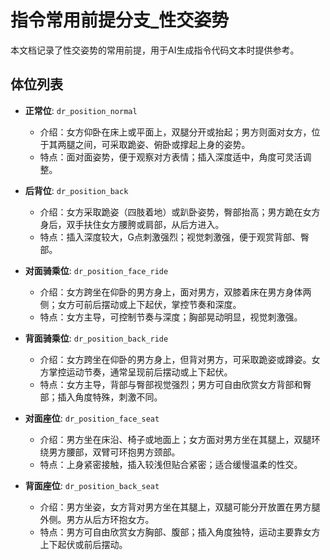 # 指令常用前提分支_性交姿势

本文档记录了性交姿势的常用前提，用于AI生成指令代码文本时提供参考。

## 体位列表

- **正常位**: `dr_position_normal`
  - 介绍：女方仰卧在床上或平面上，双腿分开或抬起；男方则面对女方，位于其两腿之间，可采取跪姿、俯卧或撑起上身的姿势。
  - 特点：面对面姿势，便于观察对方表情；插入深度适中，角度可灵活调整。

- **后背位**: `dr_position_back`
  - 介绍：女方采取跪姿（四肢着地）或趴卧姿势，臀部抬高；男方跪在女方身后，双手扶住女方腰胯或肩部，从后方进入。
  - 特点：插入深度较大，G点刺激强烈；视觉刺激强，便于观赏背部、臀部。

- **对面骑乘位**: `dr_position_face_ride`
  - 介绍：女方跨坐在仰卧的男方身上，面对男方，双膝着床在男方身体两侧；女方可前后摆动或上下起伏，掌控节奏和深度。
  - 特点：女方主导，可控制节奏与深度；胸部晃动明显，视觉刺激强。

- **背面骑乘位**: `dr_position_back_ride`
  - 介绍：女方跨坐在仰卧的男方身上，但背对男方，可采取跪姿或蹲姿。女方掌控运动节奏，通常呈现前后摆动或上下起伏。
  - 特点：女方主导，背部与臀部视觉强烈；男方可自由欣赏女方背部和臀部；插入角度特殊，刺激不同。

- **对面座位**: `dr_position_face_seat`
  - 介绍：男方坐在床沿、椅子或地面上；女方面对男方坐在其腿上，双腿环绕男方腰部，双臂可环抱男方颈部。
  - 特点：上身紧密接触，插入较浅但贴合紧密；适合缓慢温柔的性交。

- **背面座位**: `dr_position_back_seat`
  - 介绍：男方坐姿，女方背对男方坐在其腿上，双腿可能分开放置在男方腿外侧。男方从后方环抱女方。
  - 特点：男方可自由欣赏女方胸部、腹部；插入角度独特，运动主要靠女方上下起伏或前后摆动。